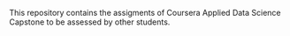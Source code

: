 
This repository contains the assigments of Coursera Applied Data Science Capstone to be assessed by other students. 
